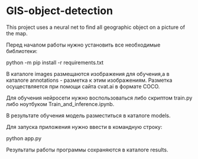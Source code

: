 # GIS-object-detection
This project uses a neural net to find all geographic object on a picture of the map.

Перед началом работы нужно установить все необходимые библиотеки:

python -m pip install -r requirements.txt

В каталоге images размещаются изображения для обучения,а в каталоге annotations - 
разметка к этим изображениям. Разметка осуществляется при помощи сайта cvat.ai в формате COCO.

Для обучения нейросети нужно воспользоваться либо скриптом train.py либо ноутбуком Train_and_inference.ipynb.

В результате обучения модель разместиться в каталоге models.

Для запуска приложения нужно ввести в командную строку:

python app.py

Результаты работы программы сохраняются в каталоге results.